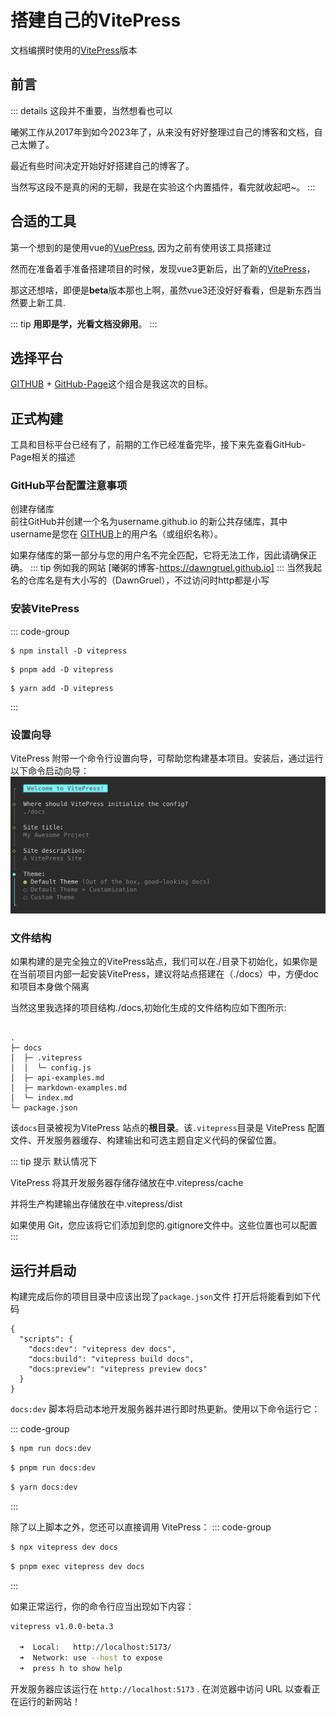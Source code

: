 # 搭建自己的VitePress

文档编撰时使用的[VitePress]版本<Badge type="danger" text="v1.0.0-beta.3" />

## 前言

::: details 这段并不重要，当然想看也可以

  曦粥工作从2017年到如今2023年了，从来没有好好整理过自己的博客和文档，自己太懒了。

  最近有些时间决定开始好好搭建自己的博客了。

  当然写这段不是真的闲的无聊，我是在实验这个内置插件，看完就收起吧~。
  :::

## 合适的工具

  第一个想到的是使用vue的[VuePress], 因为之前有使用该工具搭建过
  
  然而在准备着手准备搭建项目的时候，发现vue3更新后，出了新的[VitePress]，
  
  那这还想啥，即便是**beta**版本那也上啊，虽然vue3还没好好看看，但是新东西当然要上新工具.

::: tip
  **用即是学，光看文档没卵用**。
:::

## 选择平台

  [GITHUB] + [GitHub-Page]这个组合是我这次的目标。

## 正式构建

  工具和目标平台已经有了，前期的工作已经准备完毕，接下来先查看GitHub-Page相关的描述

### GitHub平台配置注意事项

创建存储库  
前往GitHub并创建一个名为username.github.io 的新公共存储库，其中username是您在 [GITHUB]上的用户名（或组织名称）。

如果存储库的第一部分与您的用户名不完全匹配，它将无法工作，因此请确保正确。
::: tip 例如我的网站
[曦粥的博客-https://dawngruel.github.io]
:::
当然我起名的仓库名是有大小写的（DawnGruel），不过访问时http都是小写

### 安装VitePress

::: code-group
``` sh[npm]
$ npm install -D vitepress

```
``` sh[pnpm]
$ pnpm add -D vitepress
```

``` sh[yarn]
$ yarn add -D vitepress

```
:::

### 设置向导

VitePress 附带一个命令行设置向导，可帮助您构建基本项目。安装后，通过运行以下命令启动向导：  
<img src="../../src/img/vitepress-init.png" alt="vitepress初始化配置" />

### 文件结构

如果构建的是完全独立的VitePress站点，我们可以在./目录下初始化，如果你是在当前项目内部一起安装VitePress，建议将站点搭建在（./docs）中，方便doc和项目本身做个隔离

当然这里我选择的项目结构./docs,初始化生成的文件结构应如下图所示:
```

.
├─ docs
│  ├─ .vitepress
│  │  └─ config.js
│  ├─ api-examples.md
│  ├─ markdown-examples.md
│  └─ index.md
└─ package.json

```

该`docs`目录被视为VitePress 站点的**根目录**。该`.vitepress`目录是 VitePress 配置文件、开发服务器缓存、构建输出和可选主题自定义代码的保留位置。

::: tip 提示
默认情况下  

VitePress 将其开发服务器存储存储放在中.vitepress/cache  

并将生产构建输出存储放在中.vitepress/dist  

如果使用 Git，您应该将它们添加到您的.gitignore文件中。这些位置也可以配置
:::

## 运行并启动

  构建完成后你的项目目录中应该出现了`package.json`文件
  打开后将能看到如下代码
```json[package.json]
{
  "scripts": {
    "docs:dev": "vitepress dev docs",
    "docs:build": "vitepress build docs",
    "docs:preview": "vitepress preview docs"
  }
}

```

`docs:dev` 脚本将启动本地开发服务器并进行即时热更新。使用以下命令运行它：

::: code-group

```sh [npm]
$ npm run docs:dev

```

```sh [pnpm]
$ pnpm run docs:dev
```

```sh [yarn]
$ yarn docs:dev

```

:::

除了以上脚本之外，您还可以直接调用 VitePress：
::: code-group

```sh [npm]
$ npx vitepress dev docs
```

```sh [pnpm]
$ pnpm exec vitepress dev docs

```

:::

如果正常运行，你的命令行应当出现如下内容：

```sh
vitepress v1.0.0-beta.3

  ➜  Local:   http://localhost:5173/
  ➜  Network: use --host to expose
  ➜  press h to show help
```

开发服务器应该运行在 `http://localhost:5173` . 在浏览器中访问 URL 以查看正在运行的新网站！

[VitePress]: https://vitepress.dev
[VuePress]: https://vuepress.vuejs.org
[曦粥的博客 https://dawngruel.github.io]: https://dawngruel.github.io
[GITHUB]: https://github.com
[GitHub-Page]: https://pages.github.com
